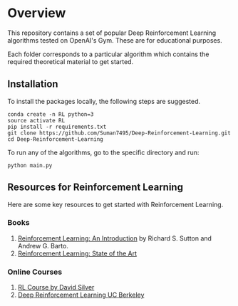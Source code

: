 # Overview
This repository contains a set of popular Deep Reinforcement Learning algorithms tested on OpenAI's Gym. These are for educational purposes. 

Each folder corresponds to a particular algorithm which contains the required theoretical material to get started.

## Installation
To install the packages locally, the following steps are suggested. 
```
conda create -n RL python=3
source activate RL
pip install -r requirements.txt
git clone https://github.com/Suman7495/Deep-Reinforcement-Learning.git
cd Deep-Reinforcement-Learning
```

To run any of the algorithms, go to the specific directory and run:
```
python main.py
```


## Resources for Reinforcement Learning
Here are some key resources to get started with Reinforcement Learning.
### Books
1. [Reinforcement Learning: An Introduction](http://incompleteideas.net/book/bookdraft2017nov5.pdf) by Richard S. Sutton and Andrew G. Barto.
2. [Reinforcement Learning: State of the Art](https://www.springer.com/it/book/9783642276446)

### Online Courses
1. [RL Course by David Silver](https://www.youtube.com/watch?v=2pWv7GOvuf0)
2. [Deep Reinforcement Learning UC Berkeley](http://rail.eecs.berkeley.edu/deeprlcourse/)
